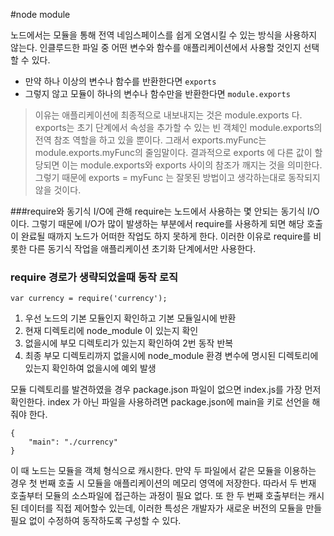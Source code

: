 #node module

노드에서는 모듈을 통해 전역 네임스페이스를 쉽게 오염시킬 수 있는 방식을 사용하지 않는다. 인클루드한 파일 중 어떤 변수와 함수를 애플리케이션에서 사용할 것인지 선택할 수 있다.
* 만약 하나 이상의 변수나 함수를 반환한다면 `exports` 
* 그렇지 않고 모듈이 하나의 변수나 함수만을 반환한다면 `module.exports`
> 이유는 애플리케이션에 최종적으로 내보내지는 것은 module.exports 다. exports는 초기 단계에서 속성을 추가할 수 있는 빈 객체인 module.exports의 전역 참조 역할을 하고 있을 뿐이다. 그래서 exports.myFunc는 module.exports.myFunc의 줄임말이다. 결과적으로 exports 에 다른 값이 할당되면 이는 module.exports와 exports 사이의 참조가 깨지는 것을 의미한다. 그렇기 때문에 exports = myFunc 는 잘못된 방법이고 생각하는대로 동작되지 않을 것이다.

###require와 동기식 I/O에 관해
require는 노드에서 사용하는 몇 안되는 동기식 I/O이다. 그렇기 때문에 I/O가 많이 발생하는 부분에서 require를 사용하게 되면 해당 호출이 완료될 때까지 노드가 어떠한 작업도 하지 못하게 한다. 이러한 이유로 require를 비롯한 다른 동기식 작업을 애플리케이션 초기화 단계에서만 사용한다.

### require 경로가 생략되었을때 동작 로직

    var currency = require('currency');
	
1. 우선 노드의 기본 모듈인지 확인하고 기본 모듈일시에 반환
2. 현재 디렉토리에 node_module 이 있는지 확인
3. 없을시에 부모 디렉토리가 있는지 확인하여 2번 동작 반복
4. 최종 부모 디렉토리까지 없을시에 node_module 환경 변수에 명시된 디렉토리에 있는지 확인하여 없을시에 예외 발생

모듈 디렉토리를 발견하였을 경우 package.json 파일이 없으면 index.js를 가장 먼저 확인한다. index 가 아닌 파일을 사용하려면 package.json에 main을 키로 선언을 해줘야 한다.

	{
    	"main": "./currency"
    }
    
이 때 노드는 모듈을 객체 형식으로 캐시한다. 만약 두 파일에서 같은 모듈을 이용하는 경우 첫 번째 호출 시 모듈을 애플리케이션의 메모리 영역에 저장한다. 따라서 두 번재 호출부터 모듈의 소스파일에 접근하는 과정이 필요 없다. 또 한 두 번째 호출부터는 캐시된 데이터를 직접 제어할수 있는데, 이러한 특성은 개발자가 새로운 버전의 모듈을 만들 필요 없이 수정하여 동작하도록 구성할 수 있다.